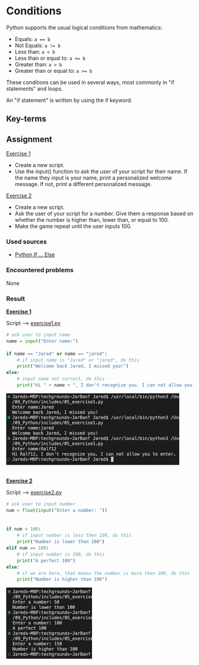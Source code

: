 # Conditions

Python supports the usual logical conditions from mathematics:

- Equals: `a == b`
- Not Equals: `a != b`
- Less than: `a < b`
- Less than or equal to: `a <= b`
- Greater than: `a > b`
- Greater than or equal to: `a >= b`

These conditions can be used in several ways, most commonly in "if statements" and loops.

An "if statement" is written by using the if keyword.

## Key-terms


## Assignment

<ins>Exercise 1</ins>

- Create a new script.
- Use the input() function to ask the user of your script for their name. If the name they input is your name, print a personalized welcome message. If not, print a different personalized message.

<ins>Exercise 2</ins>

- Create a new script.
- Ask the user of your script for a number. Give them a response based on whether the number is higher than, lower than, or equal to 100.
- Make the game repeat until the user inputs 100.

### Used sources
- [Python If ... Else](https://www.w3schools.com/python/python_conditions.asp)

### Encountered problems
None

### Result

**<ins>Exercise 1</ins>**

Script --> [exercise1.py](/09_Python/includes/05_exercise1.py)

```py
# ask user to input name
name = input("Enter name:")

if name == "Jared" or name == "jared":
    # if input name is "Jared" or "jared", do this
    print("Welcome back Jared, I missed you!")
else:
    # input name not correct, do this
    print("Hi " + name + ", I don't recognize you. I can not allow you to enter.")
```

![exercise1.py](/09_Python/includes/05_conditions1.png)<br><br>

**<ins>Exercise 2</ins>**

Script --> [exercise2.py](/09_Python/includes/05_exercise2.py)

```py
# ask user to input number
num = float(input("Enter a number: "))


if num < 100:
    # if input number is less then 100, do this
    print("Number is lower than 100")
elif num == 100:
    # if input number is 100, do this
    print("A perfect 100")
else:
    # if we are here, that means the number is more then 100, do this
    print("Number is higher than 100")
```

![exercise2.py](/09_Python/includes/05_conditions2.png)<br><br>